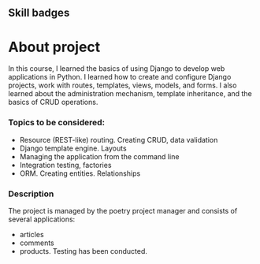 ## Skill badges
# About project
In this course, I learned the basics of using Django to develop web applications in Python. I learned how to create and configure Django projects, work with routes, templates, views, models, and forms. I also learned about the administration mechanism, template inheritance, and the basics of CRUD operations.
### Topics to be considered:
* Resource (REST-like) routing. Creating CRUD, data validation
* Django template engine. Layouts
* Managing the application from the command line
* Integration testing, factories
* ORM. Creating entities. Relationships
### Description
The project is managed by the poetry project manager and consists of several applications: 
* articles
* comments
* products. Testing has been conducted.
